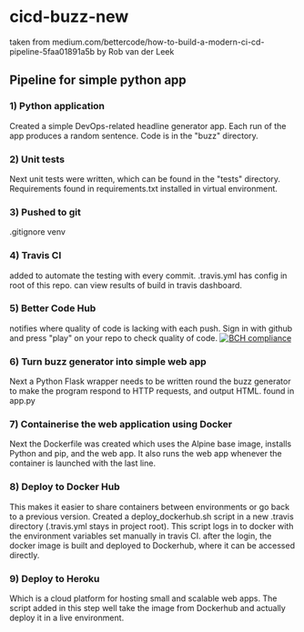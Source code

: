 # cicd-buzz-new

taken from medium.com/bettercode/how-to-build-a-modern-ci-cd-pipeline-5faa01891a5b by Rob van der Leek

## Pipeline for simple python app

### 1) Python application
Created a simple DevOps-related headline generator app.
Each run of the app produces a random sentence. Code is in the "buzz" directory.

### 2) Unit tests
Next unit tests were written, which can be found in the "tests" directory.
Requirements found in requirements.txt installed in virtual environment.

### 3) Pushed to git
.gitignore venv

### 4) Travis CI
added to automate the testing with every commit. 
.travis.yml has config in root of this repo.
can view results of build in travis dashboard.

### 5) Better Code Hub
notifies where quality of code is lacking with each push.
Sign in with github and press "play" on your repo to check quality of code.
[![BCH compliance](https://bettercodehub.com/edge/badge/immanuelpotter/cicd-buzz-new?branch=master)](https://bettercodehub.com/)

### 6) Turn buzz generator into simple web app
Next a Python Flask wrapper needs to be written round the buzz generator to make the program respond to HTTP requests, and output HTML. found in app.py

### 7) Containerise the web application using Docker
Next the Dockerfile was created which uses the Alpine base image, installs Python and pip, and the web app. It also runs the web app whenever the container is launched with the last line.

### 8) Deploy to Docker Hub
This makes it easier to share containers between environments or go back to a previous version. Created a deploy_dockerhub.sh script in a new .travis directory (.travis.yml stays in project root). This script logs in to docker with the environment variables set manually in travis CI. after the login, the docker image is built and deployed to Dockerhub, where it can be accessed directly.

### 9) Deploy to Heroku
Which is a cloud platform for hosting small and scalable web apps. The script added in this step well take the image from Dockerhub and actually deploy it in a live environment.
